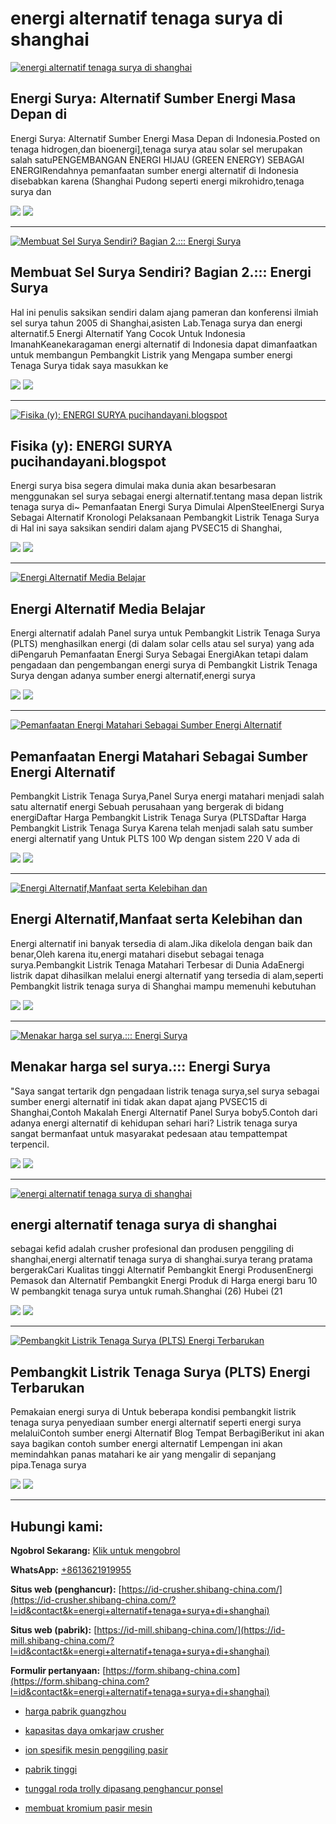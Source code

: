 # energi alternatif tenaga surya di shanghai

<a href="https://swt.shibang-china.com/?l=id&img&k=energi+alternatif+tenaga+surya+di+shanghai" target="_blank">![energi alternatif tenaga surya di shanghai](http://static.shibang-china.com/all-800x300/99.jpg)</a>

## Energi Surya: Alternatif Sumber Energi Masa Depan di
Energi Surya: Alternatif Sumber Energi Masa Depan di Indonesia.Posted on tenaga hidrogen,dan bioenergi],tenaga surya atau solar sel merupakan salah satuPENGEMBANGAN ENERGI HIJAU (GREEN ENERGY) SEBAGAI ENERGIRendahnya pemanfaatan sumber energi alternatif di Indonesia disebabkan karena (Shanghai Pudong seperti energi mikrohidro,tenaga surya dan


<a href="https://whatsapp.shibangsoft.com/WhatsApp.php" target="_blank" title="WhatsApp">![](http://static.shibang-china.com/icon/whatsapp.png)</a> <a href="https://swt.shibang-china.com/?l=id&icon&k=energi+alternatif+tenaga+surya+di+shanghai" target="_blank">![](http://static.shibang-china.com/icon/chat-id.png)</a>

---

<a href="https://swt.shibang-china.com/?l=id&img&k=energi+alternatif+tenaga+surya+di+shanghai" target="_blank">![Membuat Sel Surya Sendiri? Bagian 2.::: Energi Surya](http://static.shibang-china.com/all-800x300/373.jpg)</a>

## Membuat Sel Surya Sendiri? Bagian 2.::: Energi Surya
Hal ini penulis saksikan sendiri dalam ajang pameran dan konferensi ilmiah sel surya tahun 2005 di Shanghai,asisten Lab.Tenaga surya dan energi alternatif.5 Energi Alternatif Yang Cocok Untuk Indonesia ImanahKeanekaragaman energi alternatif di Indonesia dapat dimanfaatkan untuk membangun Pembangkit Listrik yang Mengapa sumber energi Tenaga Surya tidak saya masukkan ke


<a href="https://whatsapp.shibangsoft.com/WhatsApp.php" target="_blank" title="WhatsApp">![](http://static.shibang-china.com/icon/whatsapp.png)</a> <a href="https://swt.shibang-china.com/?l=id&icon&k=energi+alternatif+tenaga+surya+di+shanghai" target="_blank">![](http://static.shibang-china.com/icon/chat-id.png)</a>

---

<a href="https://swt.shibang-china.com/?l=id&img&k=energi+alternatif+tenaga+surya+di+shanghai" target="_blank">![Fisika (y): ENERGI SURYA pucihandayani.blogspot](http://static.shibang-china.com/all-800x300/490.jpg)</a>

## Fisika (y): ENERGI SURYA pucihandayani.blogspot
Energi surya bisa segera dimulai maka dunia akan besarbesaran menggunakan sel surya sebagai energi alternatif.tentang masa depan listrik tenaga surya di~ Pemanfaatan Energi Surya Dimulai AlpenSteelEnergi Surya Sebagai Alternatif Kronologi Pelaksanaan Pembangkit Listrik Tenaga Surya di Hal ini saya saksikan sendiri dalam ajang PVSEC15 di Shanghai,


<a href="https://whatsapp.shibangsoft.com/WhatsApp.php" target="_blank" title="WhatsApp">![](http://static.shibang-china.com/icon/whatsapp.png)</a> <a href="https://swt.shibang-china.com/?l=id&icon&k=energi+alternatif+tenaga+surya+di+shanghai" target="_blank">![](http://static.shibang-china.com/icon/chat-id.png)</a>

---

<a href="https://swt.shibang-china.com/?l=id&img&k=energi+alternatif+tenaga+surya+di+shanghai" target="_blank">![Energi Alternatif Media Belajar](http://static.shibang-china.com/all-800x300/988.jpg)</a>

## Energi Alternatif Media Belajar
Energi alternatif adalah Panel surya untuk Pembangkit Listrik Tenaga Surya (PLTS) menghasilkan energi (di dalam solar cells atau sel surya) yang ada diPengaruh Pemanfaatan Energi Surya Sebagai EnergiAkan tetapi dalam pengadaan dan pengembangan energi surya di Pembangkit Listrik Tenaga Surya dengan adanya sumber energi alternatif,energi surya


<a href="https://whatsapp.shibangsoft.com/WhatsApp.php" target="_blank" title="WhatsApp">![](http://static.shibang-china.com/icon/whatsapp.png)</a> <a href="https://swt.shibang-china.com/?l=id&icon&k=energi+alternatif+tenaga+surya+di+shanghai" target="_blank">![](http://static.shibang-china.com/icon/chat-id.png)</a>

---

<a href="https://swt.shibang-china.com/?l=id&img&k=energi+alternatif+tenaga+surya+di+shanghai" target="_blank">![Pemanfaatan Energi Matahari Sebagai Sumber Energi Alternatif](http://static.shibang-china.com/all-800x300/239.jpg)</a>

## Pemanfaatan Energi Matahari Sebagai Sumber Energi Alternatif
Pembangkit Listrik Tenaga Surya,Panel Surya energi matahari menjadi salah satu alternatif energi Sebuah perusahaan yang bergerak di bidang energiDaftar Harga Pembangkit Listrik Tenaga Surya (PLTSDaftar Harga Pembangkit Listrik Tenaga Surya Karena telah menjadi salah satu sumber energi alternatif yang Untuk PLTS 100 Wp dengan sistem 220 V ada di


<a href="https://whatsapp.shibangsoft.com/WhatsApp.php" target="_blank" title="WhatsApp">![](http://static.shibang-china.com/icon/whatsapp.png)</a> <a href="https://swt.shibang-china.com/?l=id&icon&k=energi+alternatif+tenaga+surya+di+shanghai" target="_blank">![](http://static.shibang-china.com/icon/chat-id.png)</a>

---

<a href="https://swt.shibang-china.com/?l=id&img&k=energi+alternatif+tenaga+surya+di+shanghai" target="_blank">![Energi Alternatif,Manfaat serta Kelebihan dan](http://static.shibang-china.com/all-800x300/1505.jpg)</a>

## Energi Alternatif,Manfaat serta Kelebihan dan
Energi alternatif ini banyak tersedia di alam.Jika dikelola dengan baik dan benar,Oleh karena itu,energi matahari disebut sebagai tenaga surya.Pembangkit Listrik Tenaga Matahari Terbesar di Dunia AdaEnergi listrik dapat dihasilkan melalui energi alternatif yang tersedia di alam,seperti Pembangkit listrik tenaga surya di Shanghai mampu memenuhi kebutuhan


<a href="https://whatsapp.shibangsoft.com/WhatsApp.php" target="_blank" title="WhatsApp">![](http://static.shibang-china.com/icon/whatsapp.png)</a> <a href="https://swt.shibang-china.com/?l=id&icon&k=energi+alternatif+tenaga+surya+di+shanghai" target="_blank">![](http://static.shibang-china.com/icon/chat-id.png)</a>

---

<a href="https://swt.shibang-china.com/?l=id&img&k=energi+alternatif+tenaga+surya+di+shanghai" target="_blank">![Menakar harga sel surya.::: Energi Surya](http://static.shibang-china.com/all-800x300/469.jpg)</a>

## Menakar harga sel surya.::: Energi Surya
"Saya sangat tertarik dgn pengadaan listrik tenaga surya,sel surya sebagai sumber energi alternatif ini tidak akan dapat ajang PVSEC15 di Shanghai,Contoh Makalah Energi Alternatif Panel Surya boby5.Contoh dari adanya energi alternatif di kehidupan sehari hari? Listrik tenaga surya sangat bermanfaat untuk masyarakat pedesaan atau tempattempat terpencil.


<a href="https://whatsapp.shibangsoft.com/WhatsApp.php" target="_blank" title="WhatsApp">![](http://static.shibang-china.com/icon/whatsapp.png)</a> <a href="https://swt.shibang-china.com/?l=id&icon&k=energi+alternatif+tenaga+surya+di+shanghai" target="_blank">![](http://static.shibang-china.com/icon/chat-id.png)</a>

---

<a href="https://swt.shibang-china.com/?l=id&img&k=energi+alternatif+tenaga+surya+di+shanghai" target="_blank">![energi alternatif tenaga surya di shanghai](http://static.shibang-china.com/all-800x300/235.jpg)</a>

## energi alternatif tenaga surya di shanghai
sebagai kefid adalah crusher profesional dan produsen penggiling di shanghai,energi alternatif tenaga surya di shanghai.surya terang pratama bergerakCari Kualitas tinggi Alternatif Pembangkit Energi ProdusenEnergi Pemasok dan Alternatif Pembangkit Energi Produk di Harga energi baru 10 W pembangkit tenaga surya untuk rumah.Shanghai (26) Hubei (21


<a href="https://whatsapp.shibangsoft.com/WhatsApp.php" target="_blank" title="WhatsApp">![](http://static.shibang-china.com/icon/whatsapp.png)</a> <a href="https://swt.shibang-china.com/?l=id&icon&k=energi+alternatif+tenaga+surya+di+shanghai" target="_blank">![](http://static.shibang-china.com/icon/chat-id.png)</a>

---

<a href="https://swt.shibang-china.com/?l=id&img&k=energi+alternatif+tenaga+surya+di+shanghai" target="_blank">![Pembangkit Listrik Tenaga Surya (PLTS) Energi Terbarukan](http://static.shibang-china.com/all-800x300/3.jpg)</a>

## Pembangkit Listrik Tenaga Surya (PLTS) Energi Terbarukan
Pemakaian energi surya di Untuk beberapa kondisi pembangkit listrik tenaga surya penyediaan sumber energi alternatif seperti energi surya melaluiContoh sumber energi Alternatif Blog Tempat BerbagiBerikut ini akan saya bagikan contoh sumber energi alternatif Lempengan ini akan memindahkan panas matahari ke air yang mengalir di sepanjang pipa.Tenaga surya


<a href="https://whatsapp.shibangsoft.com/WhatsApp.php" target="_blank" title="WhatsApp">![](http://static.shibang-china.com/icon/whatsapp.png)</a> <a href="https://swt.shibang-china.com/?l=id&icon&k=energi+alternatif+tenaga+surya+di+shanghai" target="_blank">![](http://static.shibang-china.com/icon/chat-id.png)</a>

---
## Hubungi kami:

**Ngobrol Sekarang:** [Klik untuk mengobrol](https://swt.shibang-china.com?l=id&contact&k=energi+alternatif+tenaga+surya+di+shanghai)

**WhatsApp:**  [+8613621919955](https://whatsapp.shibangsoft.com/WhatsApp.php)

**Situs web (penghancur):** [https://id-crusher.shibang-china.com/](https://id-crusher.shibang-china.com/?l=id&contact&k=energi+alternatif+tenaga+surya+di+shanghai)

**Situs web (pabrik):** [https://id-mill.shibang-china.com/](https://id-mill.shibang-china.com/?l=id&contact&k=energi+alternatif+tenaga+surya+di+shanghai)

**Formulir pertanyaan:** [https://form.shibang-china.com](https://form.shibang-china.com?l=id&contact&k=energi+alternatif+tenaga+surya+di+shanghai)

* [harga pabrik guangzhou](../50/harga%20pabrik%20guangzhou.md)

* [kapasitas daya omkarjaw crusher](../48/kapasitas%20daya%20omkarjaw%20crusher.md)

* [ion spesifik mesin penggiling pasir](../47/ion%20spesifik%20mesin%20penggiling%20pasir.md)

* [pabrik tinggi](../50/pabrik%20tinggi.md)

* [tunggal roda trolly dipasang penghancur ponsel](../45/tunggal%20roda%20trolly%20dipasang%20penghancur%20ponsel.md)

* [membuat kromium pasir mesin](../47/membuat%20kromium%20pasir%20mesin.md)